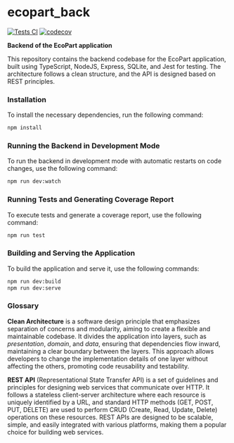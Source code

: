# ecopart_back

[![Tests CI](https://github.com/ecotaxa/ecopart_back/actions/workflows/main.yml/badge.svg?branch=main)](https://github.com/ecotaxa/ecopart_back/actions/workflows/main.yml)
[![codecov](https://codecov.io/github/ecotaxa/ecopart_back/graph/badge.svg?token=C0I2UCLP07)](https://codecov.io/github/ecotaxa/ecopart_back)

**Backend of the EcoPart application**

This repository contains the backend codebase for the EcoPart application, built using TypeScript, NodeJS, Express, SQLite, and Jest for testing. The architecture follows a clean structure, and the API is designed based on REST principles.

### Installation

To install the necessary dependencies, run the following command:

```bash
npm install
```

### Running the Backend in Development Mode

To run the backend in development mode with automatic restarts on code changes, use the following command:

```bash
npm run dev:watch
```

### Running Tests and Generating Coverage Report

To execute tests and generate a coverage report, use the following command:

```bash
npm run test
```

### Building and Serving the Application

To build the application and serve it, use the following commands:

```bash
npm run dev:build
npm run dev:serve
```
### Glossary
**Clean Architecture** is a software design principle that emphasizes separation of concerns and modularity, aiming to create a flexible and maintainable codebase. It divides the application into layers, such as *presentation*, *domain*, and *data*, ensuring that dependencies flow inward, maintaining a clear boundary between the layers. This approach allows developers to change the implementation details of one layer without affecting the others, promoting code reusability and testability.


**REST API** (Representational State Transfer API) is a set of guidelines and principles for designing web services that communicate over HTTP. It follows a stateless client-server architecture where each resource is uniquely identified by a URL, and standard HTTP methods (GET, POST, PUT, DELETE) are used to perform CRUD (Create, Read, Update, Delete) operations on these resources. REST APIs are designed to be scalable, simple, and easily integrated with various platforms, making them a popular choice for building web services.

